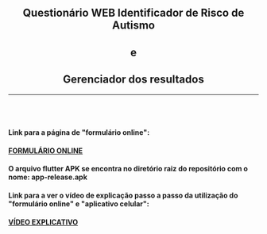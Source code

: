 ﻿<h2 align="center">Questionário WEB Identificador de Risco de Autismo</h2>
<h2 align="center">e</h2>
<h2 align="center">Gerenciador dos resultados</h2>
<hr>
<br>
<br>
<h4 align="left">Link para a página de <stronger>"formulário online"</stronger>:</h4>
<h4><a href="https://cirqueira99.github.io/questionario_autismo/">FORMULÁRIO ONLINE</a></h4>
<h4 align="left">O arquivo flutter APK se encontra no diretório raiz do repositório com o nome: <stronger>app-release.apk</stronger></h4>
<h4 align="left"><stronger>Link para a ver o vídeo de explicação passo a passo da utilização do "formulário online" e "aplicativo celular":</stronger></h4>
<h4><a href="https://drive.google.com/file/d/134Ju2yU3XT-F43x4kkp5UvXgVjchLG6D/view?usp=sharing">VÍDEO EXPLICATIVO</a></h4>
